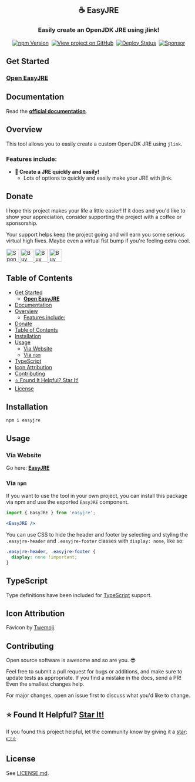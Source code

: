 <h2 align="center">
  ☕ EasyJRE
</h2>
<h3 align="center">
  Easily create an OpenJDK JRE using jlink!
</h3>
<p align="center">
  <a href="https://badge.fury.io/js/easyjre" target="_blank" rel="noopener noreferrer"><img src="https://badge.fury.io/js/easyjre.svg" alt="npm Version" /></a>&nbsp;
  <a href="https://github.com/justinmahar/easyjre/" target="_blank" rel="noopener noreferrer"><img src="https://img.shields.io/badge/GitHub-Source-success" alt="View project on GitHub" /></a>&nbsp;
  <a href="https://github.com/justinmahar/easyjre/actions?query=workflow%3ADeploy" target="_blank" rel="noopener noreferrer"><img src="https://github.com/justinmahar/easyjre/workflows/Deploy/badge.svg" alt="Deploy Status" /></a>&nbsp;
  <a href="https://github.com/sponsors/justinmahar" target="_blank" rel="noopener noreferrer"><img src="https://img.shields.io/static/v1?label=Sponsor&message=%E2%9D%A4&logo=GitHub&color=%23fe8e86" alt="Sponsor"/></a>
</p>

## Get Started

### **[Open EasyJRE](https://justinmahar.github.io/easyjre/?path=/story/tools--easy-jre-story)**

## Documentation

Read the **[official documentation](https://justinmahar.github.io/easyjre/)**.

## Overview

This tool allows you to easily create a custom OpenJDK JRE using `jlink`.

### Features include:

- **🚀 Create a JRE quickly and easily!**
  - Lots of options to quickly and easily make your JRE with jlink.

[lock:donate]::🚫---------------------------------------

## Donate 

I hope this project makes your life a little easier! If it does and you'd like to show your appreciation, consider supporting the project with a coffee or sponsorship. 

Your support helps keep the project going and will earn you some serious virtual high fives. Maybe even a virtual fist bump if you're feeling extra cool.

<a href="https://github.com/sponsors/justinmahar">
  <img src="https://justinmahar.github.io/react-kindling/support/sponsor.png" alt="Sponsor via GitHub" height="35" />
</a> <a href="https://paypal.me/thejustinmahar/5">
  <img src="https://justinmahar.github.io/react-kindling/support/coffee-1.png" alt="Buy me a coffee" height="35" />
</a> <a href="https://paypal.me/thejustinmahar/15">
  <img src="https://justinmahar.github.io/react-kindling/support/coffee-3.png" alt="Buy me 3 coffees" height="35" />
</a> <a href="https://paypal.me/thejustinmahar/25">
  <img src="https://justinmahar.github.io/react-kindling/support/coffee-5.png" alt="Buy me 5 coffees" height="35" />
</a>

[/lock:donate]::---------------------------------------🚫

## Table of Contents 

- [Get Started](#get-started)
  - [**Open EasyJRE**](#open-easyjre)
- [Documentation](#documentation)
- [Overview](#overview)
  - [Features include:](#features-include)
- [Donate](#donate)
- [Table of Contents](#table-of-contents)
- [Installation](#installation)
- [Usage](#usage)
  - [Via Website](#via-website)
  - [Via `npm`](#via-npm)
- [TypeScript](#typescript)
- [Icon Attribution](#icon-attribution)
- [Contributing](#contributing)
- [⭐ Found It Helpful? Star It!](#-found-it-helpful-star-it)
- [License](#license)

## Installation

```
npm i easyjre
```

## Usage

### Via Website

Go here: **[EasyJRE](https://justinmahar.github.io/easyjre/?path=/story/tools--easy-jre-story)**

### Via `npm`

If you want to use the tool in your own project, you can install this package via npm and use the exported `EasyJRE` component.

```jsx
import { EasyJRE } from 'easyjre';
```

```jsx
<EasyJRE />
```

You can use CSS to hide the header and footer by selecting and styling the `.easyjre-header` and `.easyjre-footer` classes with `display: none`, like so:

```css
.easyjre-header, .easyjre-footer {
  display: none !important;
}
```

[lock:typescript]::🚫---------------------------------------

## TypeScript

Type definitions have been included for [TypeScript](https://www.typescriptlang.org/) support.

[/lock:typescript]::---------------------------------------🚫

[lock:icon]::🚫---------------------------------------

## Icon Attribution

Favicon by [Twemoji](https://github.com/twitter/twemoji).

[/lock:icon]::---------------------------------------🚫

[lock:contributing]::🚫---------------------------------------

## Contributing

Open source software is awesome and so are you. 😎

Feel free to submit a pull request for bugs or additions, and make sure to update tests as appropriate. If you find a mistake in the docs, send a PR! Even the smallest changes help.

For major changes, open an issue first to discuss what you'd like to change.

[/lock:contributing]::---------------------------------------🚫

## ⭐ Found It Helpful? [Star It!](https://github.com/justinmahar/easyjre/stargazers)

If you found this project helpful, let the community know by giving it a [star](https://github.com/justinmahar/easyjre/stargazers): [👉⭐](https://github.com/justinmahar/easyjre/stargazers)

## License

See [LICENSE.md](https://justinmahar.github.io/easyjre/?path=/story/license--page).